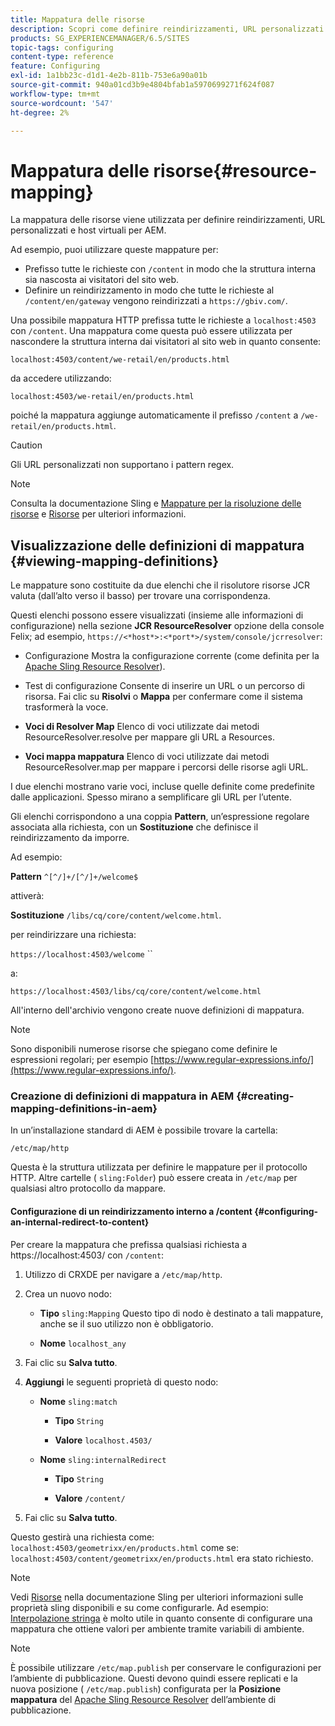 ```yaml
---
title: Mappatura delle risorse
description: Scopri come definire reindirizzamenti, URL personalizzati e host virtuali per AEM utilizzando la mappatura delle risorse.
products: SG_EXPERIENCEMANAGER/6.5/SITES
topic-tags: configuring
content-type: reference
feature: Configuring
exl-id: 1a1bb23c-d1d1-4e2b-811b-753e6a90a01b
source-git-commit: 940a01cd3b9e4804bfab1a5970699271f624f087
workflow-type: tm+mt
source-wordcount: '547'
ht-degree: 2%

---
```


# Mappatura delle risorse{#resource-mapping}

La mappatura delle risorse viene utilizzata per definire reindirizzamenti, URL personalizzati e host virtuali per AEM.

Ad esempio, puoi utilizzare queste mappature per:

* Prefisso tutte le richieste con `/content` in modo che la struttura interna sia nascosta ai visitatori del sito web.
* Definire un reindirizzamento in modo che tutte le richieste al `/content/en/gateway` vengono reindirizzati a `https://gbiv.com/`.

Una possibile mappatura HTTP prefissa tutte le richieste a `localhost:4503` con `/content`. Una mappatura come questa può essere utilizzata per nascondere la struttura interna dai visitatori al sito web in quanto consente:

`localhost:4503/content/we-retail/en/products.html`

da accedere utilizzando:

`localhost:4503/we-retail/en/products.html`

poiché la mappatura aggiunge automaticamente il prefisso `/content` a `/we-retail/en/products.html`.

>[!CAUTION]
>
>Gli URL personalizzati non supportano i pattern regex.

>[!NOTE]
>
>Consulta la documentazione Sling e [Mappature per la risoluzione delle risorse](https://sling.apache.org/site/resources.html) e [Risorse](https://sling.apache.org/site/mappings-for-resource-resolution.html) per ulteriori informazioni.

## Visualizzazione delle definizioni di mappatura {#viewing-mapping-definitions}

Le mappature sono costituite da due elenchi che il risolutore risorse JCR valuta (dall’alto verso il basso) per trovare una corrispondenza.

Questi elenchi possono essere visualizzati (insieme alle informazioni di configurazione) nella sezione **JCR ResourceResolver** opzione della console Felix; ad esempio, `https://<*host*>:<*port*>/system/console/jcrresolver`:

* Configurazione Mostra la configurazione corrente (come definita per la [Apache Sling Resource Resolver](/help/overview/seo-and-url-management.md#etc-map)).

* Test di configurazione Consente di inserire un URL o un percorso di risorsa. Fai clic su **Risolvi** o **Mappa** per confermare come il sistema trasformerà la voce.

* **Voci di Resolver Map**
Elenco di voci utilizzate dai metodi ResourceResolver.resolve per mappare gli URL a Resources.

* **Voci mappa mappatura**
Elenco di voci utilizzate dai metodi ResourceResolver.map per mappare i percorsi delle risorse agli URL.

I due elenchi mostrano varie voci, incluse quelle definite come predefinite dalle applicazioni. Spesso mirano a semplificare gli URL per l’utente.

Gli elenchi corrispondono a una coppia **Pattern**, un’espressione regolare associata alla richiesta, con un **Sostituzione** che definisce il reindirizzamento da imporre.

Ad esempio:

**Pattern** `^[^/]+/[^/]+/welcome$`

attiverà:

**Sostituzione** `/libs/cq/core/content/welcome.html`.

per reindirizzare una richiesta:

`https://localhost:4503/welcome` ``

a:

`https://localhost:4503/libs/cq/core/content/welcome.html`

All&#39;interno dell&#39;archivio vengono create nuove definizioni di mappatura.

>[!NOTE]
>
>Sono disponibili numerose risorse che spiegano come definire le espressioni regolari; per esempio [https://www.regular-expressions.info/](https://www.regular-expressions.info/).

### Creazione di definizioni di mappatura in AEM {#creating-mapping-definitions-in-aem}

In un’installazione standard di AEM è possibile trovare la cartella:

`/etc/map/http`

Questa è la struttura utilizzata per definire le mappature per il protocollo HTTP. Altre cartelle ( `sling:Folder`) può essere creata in `/etc/map` per qualsiasi altro protocollo da mappare.

#### Configurazione di un reindirizzamento interno a /content {#configuring-an-internal-redirect-to-content}

Per creare la mappatura che prefissa qualsiasi richiesta a https://localhost:4503/ con `/content`:

1. Utilizzo di CRXDE per navigare a `/etc/map/http`.

1. Crea un nuovo nodo:

   * **Tipo** `sling:Mapping`
Questo tipo di nodo è destinato a tali mappature, anche se il suo utilizzo non è obbligatorio.

   * **Nome** `localhost_any`

1. Fai clic su **Salva tutto**.
1. **Aggiungi** le seguenti proprietà di questo nodo:

   * **Nome** `sling:match`

      * **Tipo** `String`

      * **Valore** `localhost.4503/`
   * **Nome** `sling:internalRedirect`

      * **Tipo** `String`

      * **Valore** `/content/`


1. Fai clic su **Salva tutto**.

Questo gestirà una richiesta come:
`localhost:4503/geometrixx/en/products.html`
come se:
`localhost:4503/content/geometrixx/en/products.html`
era stato richiesto.

>[!NOTE]
>
>Vedi [Risorse](https://sling.apache.org/site/mappings-for-resource-resolution.html) nella documentazione Sling per ulteriori informazioni sulle proprietà sling disponibili e su come configurarle.
>Ad esempio: [Interpolazione stringa](https://sling.apache.org/documentation/the-sling-engine/mappings-for-resource-resolution.html#string-interpolation-for-etcmap) è molto utile in quanto consente di configurare una mappatura che ottiene valori per ambiente tramite variabili di ambiente.

>[!NOTE]
>
>È possibile utilizzare `/etc/map.publish` per conservare le configurazioni per l’ambiente di pubblicazione. Questi devono quindi essere replicati e la nuova posizione ( `/etc/map.publish`) configurata per la **Posizione mappatura** del [Apache Sling Resource Resolver](/help/overview/seo-and-url-management.md#etc-map) dell’ambiente di pubblicazione.
